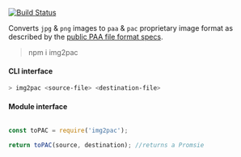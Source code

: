 [![Build Status](https://travis-ci.org/BohemiaInteractive/img2pac.svg?branch=master)](https://travis-ci.org/BohemiaInteractive/img2pac)  

Converts `jpg` & `png` images to `paa` & `pac` proprietary image format as described by the [public PAA file format specs](https://community.bistudio.com/wiki/PAA_File_Format).

> npm i img2pac


#### CLI interface

```bash
> img2pac <source-file> <destination-file>
```

#### Module interface

```javascript

const toPAC = require('img2pac');

return toPAC(source, destination); //returns a Promsie
```
